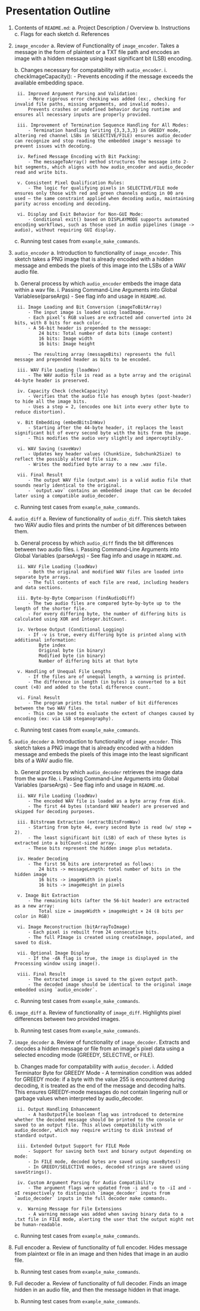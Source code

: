 # Presentation Outline
1. Contents of `README.md`:
	a. Project Description / Overview
	b. Instructions
	c. Flags for each sketch
	d. References

2. `image_encoder`
	a. Review of Functionality of `image_encoder`.
		Takes a message in the form of plaintext or a TXT file path and encodes an image with a hidden message using least significant bit (LSB) encoding.
	
	b. Changes necessary for compatability with `audio_encoder`.
		i. checkImageCapacity():
			- Prevents encoding if the message exceeds the available embedding space.

		ii. Improved Argument Parsing and Validation:
			- More rigorous error checking was added (ex:, checking for invalid file paths, missing arguments, and invalid modes).
			Prevents crashes or undefined behavior during runtime and ensures all necessary inputs are properly provided.

		iii. Improvement of Termination Sequence Handling for All Modes:
			- Termination handling (writing {3,3,3,3} in GREEDY mode, altering red channel LSBs in SELECTIVE/FILE) ensures audio_decoder can recognize and stop reading the embedded image's message to prevent issues with decoding.

		iv. Refined Message Encoding with Bit Packing:
			- The messageToArray() method structures the message into 2-bit segments, which aligns with how audio_encoder and audio_decoder read and write bits.

		v. Consistent Pixel Qualification Rules:
			- The logic for qualifying pixels in SELECTIVE/FILE mode ensures only those with red and green channels ending in 00 are used — the same constraint applied when decoding audio, maintaining parity across encoding and decoding.

		vi. Display and Exit Behavior for Non-GUI Mode:
			- Conditional exit() based on DISPLAYMODE supports automated encoding workflows, such as those used in audio pipelines (image -> audio), without requiring GUI display.	
	
	c. Running test cases from `example_make_commands`.

3. `audio_encoder`
	a. Introduction to functionality of `image_encoder`.
		This sketch takes a PNG image that is already encoded with a hidden message and embeds the pixels of this image into the LSBs of a WAV audio file.
	
	b. General process by which `audio_encoder` embeds the image data within a wav file. 
		i. Passing Command-Line Arguments into Global Variablese(parseArgs)
			- See flag info and usage in `README.md`.

		ii. Image Loading and Bit Conversion (imageToBitArray)
			- The input image is loaded using loadImage.
			- Each pixel’s RGB values are extracted and converted into 24 bits, with 8 bits for each color.
			- A 56-bit header is prepended to the message:
				24 bits: Total number of data bits (image content)
				16 bits: Image width
				16 bits: Image height
			
			- The resulting array (messageBits) represents the full message and prepended header as bits to be encoded.

		iii. WAV File Loading (loadWav)
			- The WAV audio file is read as a byte array and the original 44-byte header is preserved.

		iv. Capacity Check (checkCapacity)
			- Verifies that the audio file has enough bytes (post-header) to hide all the image bits.
			- Uses a step = 2, (encodes one bit into every other byte to reduce distortion).

		v. Bit Embedding (embedBitsInWav)
			- Starting after the 44-byte header, it replaces the least significant bit of every second byte with the bits from the image.
			- This modifies the audio very slightly and imperceptibly.

		vi. WAV Saving (saveWav)
			- Updates key header values (ChunkSize, Subchunk2Size) to reflect the possibly altered file size.
			- Writes the modified byte array to a new .wav file.

		vii. Final Result
			- The output WAV file (output.wav) is a valid audio file that sounds nearly identical to the original.
			- `output.wav` contains an embedded image that can be decoded later using a compatible audio_decoder.
	
	c. Running test cases from `example_make_commands`.


4. `audio_diff`
	a. Review of functionality of `audio_diff`.
		This sketch takes two WAV audio files and prints the number of bit differences between them.
	
	b. General process by which `audio_diff` finds the bit differences between two audio files. 
		i. Passing Command-Line Arguments into Global Variables (parseArgs)
			- See flag info and usage in `README.md`.

		ii. WAV File Loading (loadWav)
			- Both the original and modified WAV files are loaded into separate byte arrays.
			- The full contents of each file are read, including headers and data sections.

		iii. Byte-by-Byte Comparison (findAudioDiff)
			- The two audio files are compared byte-by-byte up to the length of the shorter file.
			- For every differing byte, the number of differing bits is calculated using XOR and Integer.bitCount.

		iv. Verbose Output (Conditional Logging)
			- If -v is true, every differing byte is printed along with additional information:
				Byte index
				Original byte (in binary)
				Modified byte (in binary)
				Number of differing bits at that byte

		v. Handling of Unequal File Lengths
			- If the files are of unequal length, a warning is printed.
			- The difference in length (in bytes) is converted to a bit count (×8) and added to the total difference count.

		vi. Final Result
			- The program prints the total number of bit differences between the two WAV files.
			- This can be used to evaluate the extent of changes caused by encoding (ex: via LSB steganography).

	c. Running test cases from `example_make_commands`.
	

5. `audio_decoder`
	a. Introduction to functionality of `image_encoder`.
		This sketch takes a PNG image that is already encoded with a hidden message and embeds the pixels of this image into the least significant bits of a WAV audio file.
	
	b. General process by which `audio_decoder` retrieves the image data from the wav file. 
		i. Passing Command-Line Arguments into Global Variables (parseArgs)
			- See flag info and usage in `README.md`.

		ii. WAV File Loading (loadWav)
			- The encoded WAV file is loaded as a byte array from disk.
			- The first 44 bytes (standard WAV header) are preserved and skipped for decoding purposes.

		iii. Bitstream Extraction (extractBitsFromWav)
			- Starting from byte 44, every second byte is read (w/ step = 2).
			- The least significant bit (LSB) of each of these bytes is extracted into a bitCount-sized array.
			- These bits represent the hidden image plus metadata.

		iv. Header Decoding
			- The first 56 bits are interpreted as follows:
				24 bits -> messageLength: total number of bits in the hidden image
				16 bits -> imageWidth in pixels
				16 bits -> imageHeight in pixels

		v. Image Bit Extraction
			- The remaining bits (after the 56-bit header) are extracted as a new array:
				Total size = imageWidth × imageHeight × 24 (8 bits per color in RGB)

		vi. Image Reconstruction (bitArrayToImage)
			- Each pixel is rebuilt from 24 consecutive bits.
			- The full PImage is created using createImage, populated, and saved to disk.

		vii. Optional Image Display
			- If the -dA flag is true, the image is displayed in the Processing window using image().

		viii. Final Result
			- The extracted image is saved to the given output path.
			- The decoded image should be identical to the original image embedded using `audio_encoder`.
	
	c. Running test cases from `example_make_commands`.


6. `image_diff`
	a. Review of functionality of `image_diff`.
		Highlights pixel differences between two provided images.

	b. Running test cases from `example_make_commands`.


7. `image_decoder`
	a. Review of functionality of `image_decoder`.
		Extracts and decodes a hidden message or file from an image's pixel data using a selected encoding mode (GREEDY, SELECTIVE, or FILE).
	
	b. Changes made for compatability with `audio_decoder`.
		i. Added Terminator Byte for GREEDY Mode
			- A termination condition was added for GREEDY mode: if a byte with the value 255 is encountered during decoding, it is treated as the end of the message and decoding halts. This ensures GREEDY-mode messages do not contain lingering null or garbage values when interpreted by audio_decoder.

		ii. Output Handling Enhancement
			- A hasOutputFile boolean flag was introduced to determine whether the decoded message should be printed to the console or saved to an output file. This allows compatibility with audio_decoder, which may require writing to disk instead of standard output.

		iii. Extended Output Support for FILE Mode
			- Support for saving both text and binary output depending on mode:
			- In FILE mode, decoded bytes are saved using saveBytes()
			- In GREEDY/SELECTIVE modes, decoded strings are saved using saveStrings().

		iv. Custom Argument Parsing for Audio Compatibility
			- The argument flags were updated from -i and -o to -iI and -oI respectively to distinguish `image_decoder` inputs from `audio_decoder` inputs in the full decoder make commands.

		v.  Warning Message for File Extensions
			- A warning message was added when saving binary data to a .txt file in FILE mode, alerting the user that the output might not be human-readable.

	c. Running test cases from `example_make_commands`.


8. Full encoder
	a. Review of functionality of full encoder.
		Hides message from plaintext or file in an image and then hides that image in an audio file.

	b. Running test cases from `example_make_commands`.


7. Full decoder
	a. Review of functionality of full decoder.
		Finds an image hidden in an audio file, and then the message hidden in that image.
	
	b. Running test cases from `example_make_commands`.

